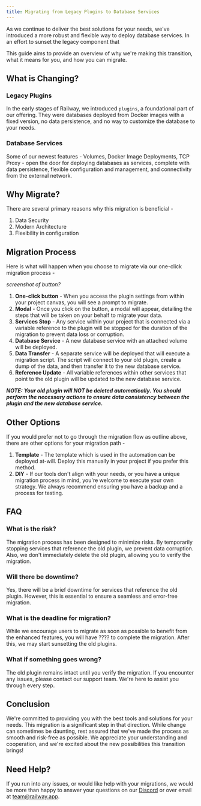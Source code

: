 ```yaml
---
title: Migrating from Legacy Plugins to Database Services
---
```


As we continue to deliver the best solutions for your needs, we've introduced a more robust and flexible way to deploy database services.  In an effort to sunset the legacy component that 

This guide aims to provide an overview of why we're making this transition, what it means for you, and how you can migrate.

## What is Changing?
### Legacy Plugins
In the early stages of Railway, we introduced `plugins`, a foundational part of our offering. They were databases deployed from Docker images with a fixed version, no data persistence, and no way to customize the database to your needs.

### Database Services
Some of our newest features - Volumes, Docker Image Deployments, TCP Proxy - open the door for deploying databases as services, complete with data persistence, flexible configuration and management, and connectivity from the external network.

## Why Migrate?

There are several primary reasons why this migration is beneficial -

1. Data Security
2. Modern Architecture
3. Flexibility in configuration

## Migration Process

Here is what will happen when you choose to migrate via our one-click migration process - 

  *screenshot of button?*

1. **One-click button** - When you access the plugin settings from within your project canvas, you will see a prompt to migrate.
2. **Modal** - Once you click on the button, a modal will appear, detailing the steps that will be taken on your behalf to migrate your data.
3. **Services Stop** - Any service within your project that is connected via a variable reference to the plugin will be stopped for the duration of the migration to prevent data loss or corruption.
4. **Database Service** - A new database service with an attached volume will be deployed.
5. **Data Transfer** - A separate service will be deployed that will execute a migration script.  The script will connect to your old plugin, create a dump of the data, and then transfer it to the new database service.
6. **Reference Update** - All variable references within other services that point to the old plugin will be updated to the new database service.

_**NOTE: Your old plugin will NOT be deleted automatically.  You should perform the necessary actions to ensure data consistency between the plugin and the new database service.**_

## Other Options

If you would prefer not to go through the migration flow as outline above, there are other options for your migration path - 

1. **Template** - The template which is used in the automation can be deployed at-will.  Deploy this manually in your project if you prefer this method.
2. **DIY** - If our tools don't align with your needs, or you have a unique migration process in mind, you're welcome to execute your own strategy.  We always recommend ensuring you have a backup and a process for testing.

## FAQ

### What is the risk?

The migration process has been designed to minimize risks. By temporarily stopping services that reference the old plugin, we prevent data corruption. Also, we don't immediately delete the old plugin, allowing you to verify the migration.

### Will there be downtime?

Yes, there will be a brief downtime for services that reference the old plugin. However, this is essential to ensure a seamless and error-free migration.

### What is the deadline for migration?

While we encourage users to migrate as soon as possible to benefit from the enhanced features, you will have ???? to complete the migration. After this, we may start sunsetting the old plugins.

### What if something goes wrong?

The old plugin remains intact until you verify the migration. If you encounter any issues, please contact our support team. We're here to assist you through every step.

## Conclusion

We're committed to providing you with the best tools and solutions for your needs. This migration is a significant step in that direction. While change can sometimes be daunting, rest assured that we've made the process as smooth and risk-free as possible. We appreciate your understanding and cooperation, and we're excited about the new possibilities this transition brings!

## Need Help?

If you run into any issues, or would like help with your migrations, we would be more than happy to answer your questions on our [Discord](https://discord.gg/railway) or over email at [team@railway.app](mailto:team@railway.app).